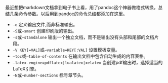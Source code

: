 最近想把markdown文档拿到电子书上看，用了pandoc这个神器做格式转换，总结几条命令参数。以后用到pandoc的命令总结都添加在这里。
* `-o` 定义输出文件,而非标准输出。
* `-S`或`–smart` 创建印刷版的输出。
* `-s`或`–standalone` 输出一个独立文档，而不是输出没有头部和尾部的文档片段。
* `-V KEY[=VAL]`或`–variable=KEY[:VAL]` 设置模板变量。
* `–toc`或`–table-of-contents` 在输出文档中包含自动生成的内容表格。
* `–latex-engine=pdflatex|lualatex|xelatex` 当创建pdf输出时，选择适当的LaTeX引擎。
* `-N`或`–number-sections` 标号章节头。